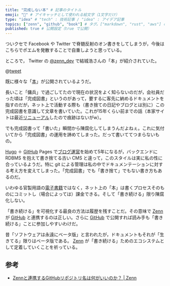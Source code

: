 ```yaml
---
title: "完成しない本" # 記事のタイトル
emoji: "🤔" # アイキャッチとして使われる絵文字（1文字だけ）
type: "idea" # "tech" : 技術記事 / "idea" : アイデア記事
topics: ["zenn", "github", "book"] # タグ。["markdown", "rust", "aws"] のように指定する
published: true # 公開設定（true で公開）
---
```


ついクセで Facebook や Twitter で脊髄反射のオン書きをしてしまうが，今後はこちらでポエムを発散することで自重しようと思っている。

ところで， Twitter の [@zenn_dev](https://twitter.com/zenn_dev) で結城浩さんの「本」が紹介されていた。

@[tweet](https://twitter.com/zenn_dev/status/1307804227071246336)

既に様々な「[本](https://zenn.dev/books "本一覧 | Zenn")」が公開されているようだ。

長いこと「傭兵」で過ごしてたので現在の状況をよく知らないのだが，会社員だった頃は「完成図書」というのがあって，要するに客先に納めるドキュメントを指すのだが，ネット上で活動する際も（書き捨ての日記やブログとは別に）この完成図書を意識して文章を書いていた。これが15年くらい前までの話（本家サイトは最近[リニューアル](https://text.baldanders.info/remark/2019/07/site-renewal/ "本家サイトをリニューアルしました — しっぽのさきっちょ | text.Baldanders.info")したので痕跡はないがw）。

でも完成図書って「書いた」瞬間から陳腐化してしまうんだよねぇ。これに気付いてから「完成図書」の運用を諦めてしまった。だって書いててつまらないもの。

[Hugo] ＋ [GitHub] Pages で[ブログ運営](https://text.baldanders.info/ "text.Baldanders.info")を始めて5年になるが，バックエンドに RDBMS を抱えて書き捨てる古い CMS と違って，このスタイルは実に私の性に合っているようだ。特に git による管理は私の中でドキュメンテーションに対する考え方を変えてしまった。「完成図書」でも「書き捨て」でもない書き方もあるのだ。

いわゆる官製用語の[電子書籍](https://wired.jp/2013/08/02/farewell-ebooks/ "さようなら、「電子書籍」 | WIRED.jp")ではなく，ネット上の「本」は書くプロセスそのものにコミットし（場合によっては）課金できる。そして「書き続ける」限り陳腐化しない。

「書き続ける」を可視化する最良の方法は履歴を残すことだ。その意味で [Zenn] が [GitHub] と連携するのは正しい。さらに [GitHub] で公開すれば読み手も「書き続ける」ことに参加しやすいわけだ。

昔「ソフトウェアは永遠にベータ版」と言われたが，ドキュメントもそれが「生きてる」限りはベータ版である。 [Zenn] が「書き続ける」ためのエコシステムとして定着していくことを祈っている。

## 参考

- [Zennと連携するGitHubリポジトリ名は何がいいのか？ | Zenn](https://zenn.dev/j5c8k6m8/articles/zenn-github-repository-name)

[Zenn]: https://zenn.dev/ "Zenn｜プログラマーのための情報共有コミュニティ"
[Hugo]: https://gohugo.io/ "The world’s fastest framework for building websites | Hugo"
[GitHub]: https://github.com/
